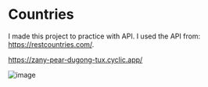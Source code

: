 # Countries
I made this project to practice with API. I used the API from: https://restcountries.com/.

https://zany-pear-dugong-tux.cyclic.app/


![image](https://user-images.githubusercontent.com/101579892/231734072-82f49d26-acaf-4172-a65c-868aa98372f2.png)



